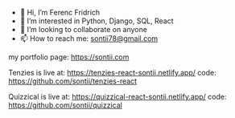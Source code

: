 - 👋 Hi, I’m Ferenc Fridrich
- 👀 I’m interested in Python, Django, SQL, React
- 💞️ I’m looking to collaborate on anyone
- 📫 How to reach me: sontii78@gmail.com

my portfolio page: https://sontii.com

Tenzies is live at: https://tenzies-react-sontii.netlify.app/
code: https://github.com/sontii/tenzies-react

Quizzical is live at: https://quizzical-react-sontii.netlify.app/
code: https://github.com/sontii/quizzical
